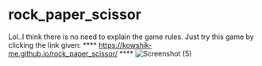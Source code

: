 # rock_paper_scissor
Lol..I think there is no need to explain the game rules.
Just try this game by clicking the link given: 
**** https://kowshik-me.github.io/rock_paper_scissor/ ****
![Screenshot (5)](https://user-images.githubusercontent.com/104454045/180474334-3e35fa39-533b-462b-a7ca-4285fce7c94f.png)

